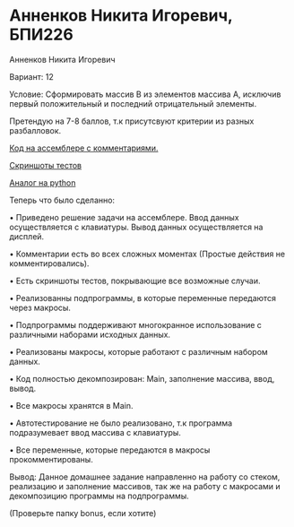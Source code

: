 # Анненков Никита Игоревич, БПИ226
Анненков Никита Игоревич

Вариант: 12

Условие: Сформировать массив B из элементов массива A, исключив первый положительный и последний отрицательный элементы.

Претендую на 7-8 баллов, т.к присутсвуют критерии из разных разбалловок.

[Код на ассемблере с комментариями.](https://github.com/polblack7/Code)

[Скриншоты тестов](https://github.com/polblack7/IHW/tree/main/screenshotsoftests)

[Аналог на python](https://github.com/polblack7/IHW/blob/main/pyprogram/pyABC.py)

Теперь что было сделанно: 

• Приведено решение задачи на ассемблере. Ввод данных осуществляется с клавиатуры. Вывод данных осуществляется на дисплей.

• Комментарии есть во всех сложных моментах (Простые действия не комментировались).

• Есть скриншоты тестов, покрывающие все возможные случаи.

• Реализованны подпрограммы, в которые переменные передаются через макросы.

• Подпрограммы поддерживают многокранное использование с различными наборами исходных данных.

• Реализованы макросы, которые работают с различным набором данных.

• Код полностью декомпозирован: Main, заполнение массива, ввод, вывод.

• Все макросы хранятся в Main.

• Автотестирование не было реализовано, т.к программа подразумевает ввод массива с клавиатуры.

• Все переменные, которые передаются в макросы прокомментированы.


Вывод: Данное домашнее задание направленно на работу со стеком, реализацию и заполнение массивов, так же на работу с макросами и декомпозицию программы на подпрограммы.









(Проверьте папку bonus, если хотите)



